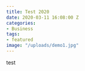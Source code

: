 ```yaml
---
title: Test 2020
date: 2020-03-11 16:08:00 Z
categories:
- Business
tags:
- featured
image: "/uploads/demo1.jpg"
---
```


test